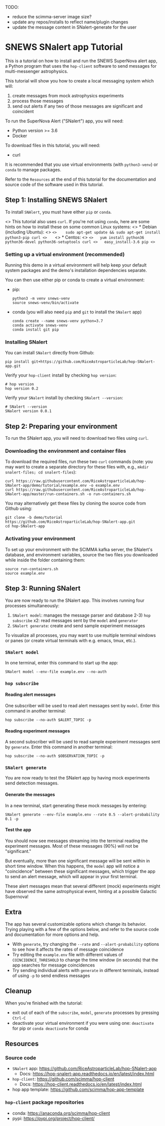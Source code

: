 TODO:
* reduce the scimma-server image size?
* update any repos/installs to reflect name/plugin changes
* update the message content in SNalert-generate for the user

# SNEWS SNalert app Tutorial

This is a tutorial on how to install and run the SNEWS SuperNova alert app, a Python program that uses the `hop-client` software to send messages for multi-messenger astrophysics.

This tutorial will show you how to create a local messaging system which will:
1) create messages from mock astrophysics experiments
2) process those messages
3) send out alerts if any two of those messages are significant and coincident

To run the SuperNova Alert ("SNalert") app, you will need:
* Python version >= 3.6
* Docker

To download files in this tutorial, you will need:
* curl

It is recommended that you use virtual environments (with `python3-venv`) or `conda` to manage packages.

Refer to the `Resources` at the end of this tutorial for the documentation and source code of the software used in this tutorial.


## Step 1: Installing SNEWS SNalert

To install `SNAlert`, you must have either `pip` or `conda`.


<> This tutorial also uses `curl`. If you're not using `conda`, here are some hints on how to install these on some common Linux systems:
<> * Debian (including Ubuntu):
<>   ```
<>    sudo apt-get update && sudo apt-get install python3-pip curl
<>    ```
<> * Centos:
<>   ```
<>   yum install python36 python36-devel python36-setuptools curl
<>   easy_install-3.6 pip
<>   ```

### Setting up a virtual environment (recommended)
Running this demo in a virtual environment will help keep your default system packages and the demo's installation dependencies separate.

You can then use either pip or conda to create a virtual environment:
* pip:
  ```
  python3 -m venv snews-venv
  source snews-venv/bin/activate
  ```
* conda (you will also need `pip` and `git` to install the `SNalert` app)
  ```
  conda create --name snews-venv python=3.7
  conda activate snews-venv
  conda install git pip
  ```

### Installing SNalert

You can install `SNalert` directly from Github:
```
pip install git+https://github.com/RiceAstroparticleLab/hop-SNalert-app.git
```

Verify your `hop-client` install by checking `hop version`:
```
# hop version
hop version 0.2
```

Verify your `SNalert` install by checking `SNalert --version`:
```
# SNalert --version
SNalert version 0.0.1
```

## Step 2: Preparing your environment

To run the SNalert app, you will need to download two files using `curl`.

### Downloading the environment and container files

To download the required files, run these two `curl` commands (note: you may want to create a separate directory for these files with, e.g., `mkdir snalert-files; cd snalert-files`):
```
curl https://raw.githubusercontent.com/RiceAstroparticleLab/hop-SNalert-app/demo/tutorial/example.env -o example.env
curl https://raw.githubusercontent.com/RiceAstroparticleLab/hop-SNalert-app/master/run-containers.sh -o run-containers.sh
```

You may alternatively get these files by cloning the source code from Github using:
```
git clone -b demo/tutorial https://github.com/RiceAstroparticleLab/hop-SNalert-app.git
cd hop-SNalert-app
```

### Activating your environment

To set up your environment with the SCIMMA kafka server, the SNalert's database, and environment variables, source the two files you downloaded while inside the folder containing them:
```
source run-containers.sh
source example.env
```

## Step 3: Running SNalert

You are now ready to run the SNalert app. This involves running four processes simultaneously:
  1) `SNalert model`: manages the message parser and database
  2-3) `hop subscribe` x2: read messages sent by the `model` and `generator`
  4) `SNalert generate`: create and send sample experiment messages


To visualize all processes, you may want to use multiple terminal windows or panes (or create virtual terminals with e.g. emacs, tmux, etc.).

### `SNalert model`
In one terminal, enter this command to start up the app:
```
SNalert model --env-file example.env --no-auth
```

### `hop subscribe`

#### Reading alert messages
One subscriber will be used to read alert messages sent by `model`. Enter this command in another terminal:
```
hop subscribe --no-auth $ALERT_TOPIC -p
```
#### Reading experiment messages
A second subscriber will be used to read sample experiment messages sent by `generate`. Enter this command in another terminal:
```
hop subscribe --no-auth $OBSERVATION_TOPIC -p
```

### `SNalert generate`
You are now ready to test the SNalert app by having mock experiments send detection messages.

#### Generate the messages
In a new terminal, start generating these mock messages by entering:
```
SNalert generate --env-file example.env --rate 0.5 --alert-probability 0.1 -p
```

#### Test the app
You should now see messages streaming into the terminal reading the experiment messages. Most of these messages (90%) will not be "significant."

But eventually, more than one significant message will be sent within in short time window. When this happens, the `model` app will notice a "coincidence" between these significant messages, which trigger the app to send an alert message, which will appear in your first terminal.

These alert messages mean that several different (mock) experiments might have observed the same astrophysical event, hinting at a possible Galactic Supernova!

## Extra

The app has several customizable options which change its behavior. Trying playing with a few of the options below, and refer to the source code and documentation for more options and help.

* With `generate`, try changing the `--rate` and `--alert-probability` options to see how it affects the rates of message coincidence
* Try editing the `example.env` file with different values of `COINCIDENCE_THRESHOLD` to change the time window (in seconds) that the app searches for message coincidences
* Try sending individual alerts with `generate` in different terminals, instead of using `-p` to send endless messages

## Cleanup
When you're finished with the tutorial:
* exit out of each of the `subscribe`, `model`, `generate` processes by pressing `Ctrl-C`
* deactivate your virtual environment if you were using one: `deactivate` for pip or `conda deactivate` for conda

## Resources

### Source code
* `SNalert` app: https://github.com/RiceAstroparticleLab/hop-SNalert-app
  * Docs: https://hop-snalert-app.readthedocs.io/en/latest/index.html
* `hop-client`: https://github.com/scimma/hop-client
  * Docs: https://hop-client.readthedocs.io/en/latest/index.html
* hop app template: https://github.com/scimma/hop-app-template

### `hop-client` package repositories
* conda: https://anaconda.org/scimma/hop-client
* pypi: https://pypi.org/project/hop-client/
